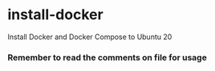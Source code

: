 # install-docker

Install Docker and Docker Compose to Ubuntu 20

### Remember to read the comments on file for usage